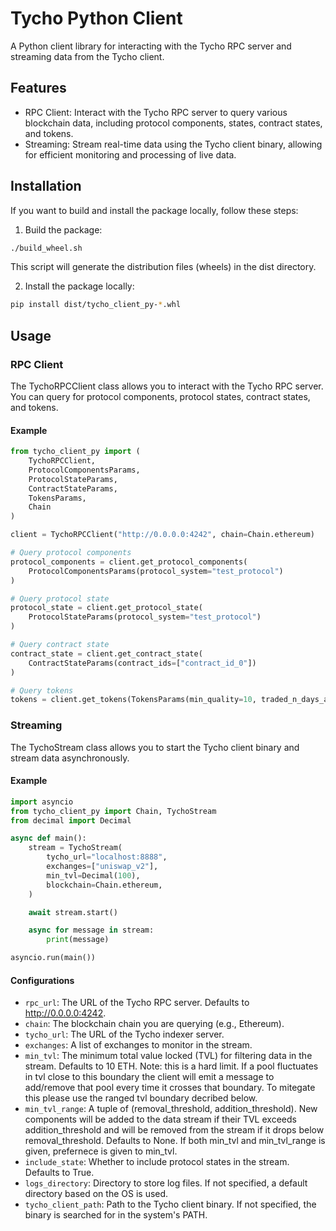 # Tycho Python Client

A Python client library for interacting with the Tycho RPC server and streaming data from the Tycho client.

## Features
- RPC Client: Interact with the Tycho RPC server to query various blockchain data, including protocol components, states, contract states, and tokens.
- Streaming: Stream real-time data using the Tycho client binary, allowing for efficient monitoring and processing of live data.

## Installation

If you want to build and install the package locally, follow these steps:

1. Build the package:

```bash
./build_wheel.sh
```

This script will generate the distribution files (wheels) in the dist directory.

2. Install the package locally:

```bash
pip install dist/tycho_client_py-*.whl
```

## Usage

### RPC Client

The TychoRPCClient class allows you to interact with the Tycho RPC server. You can query for protocol components, protocol states, contract states, and tokens.

#### Example
```python
from tycho_client_py import (
    TychoRPCClient,
    ProtocolComponentsParams,
    ProtocolStateParams,
    ContractStateParams,
    TokensParams,
    Chain
)

client = TychoRPCClient("http://0.0.0.0:4242", chain=Chain.ethereum)

# Query protocol components
protocol_components = client.get_protocol_components(
    ProtocolComponentsParams(protocol_system="test_protocol")
)

# Query protocol state
protocol_state = client.get_protocol_state(
    ProtocolStateParams(protocol_system="test_protocol")
)

# Query contract state
contract_state = client.get_contract_state(
    ContractStateParams(contract_ids=["contract_id_0"])
)

# Query tokens
tokens = client.get_tokens(TokensParams(min_quality=10, traded_n_days_ago=30))

```

### Streaming

The TychoStream class allows you to start the Tycho client binary and stream data asynchronously.

#### Example

```python
import asyncio
from tycho_client_py import Chain, TychoStream
from decimal import Decimal

async def main():
    stream = TychoStream(
        tycho_url="localhost:8888",
        exchanges=["uniswap_v2"],
        min_tvl=Decimal(100),
        blockchain=Chain.ethereum,
    )

    await stream.start()

    async for message in stream:
        print(message)

asyncio.run(main())
```

#### Configurations
- `rpc_url`: The URL of the Tycho RPC server. Defaults to http://0.0.0.0:4242.
- `chain`: The blockchain chain you are querying (e.g., Ethereum).
- `tycho_url`: The URL of the Tycho indexer server.
- `exchanges`: A list of exchanges to monitor in the stream.
- `min_tvl`: The minimum total value locked (TVL) for filtering data in the stream. Defaults to 10 ETH. Note: this is a hard limit. If a pool fluctuates in tvl close to this boundary the client will emit a message to add/remove that pool every time it crosses that boundary. To mitegate this please use the ranged tvl boundary decribed below.
- `min_tvl_range`: A tuple of (removal_threshold, addition_threshold). New components will be added to the data stream if their TVL exceeds addition_threshold and will be removed from the stream if it drops below removal_threshold. Defaults to None. If both min_tvl and min_tvl_range is given, prefernece is given to min_tvl.
- `include_state`: Whether to include protocol states in the stream. Defaults to True.
- `logs_directory`: Directory to store log files. If not specified, a default directory based on the OS is used.
- `tycho_client_path`: Path to the Tycho client binary. If not specified, the binary is searched for in the system's PATH.
